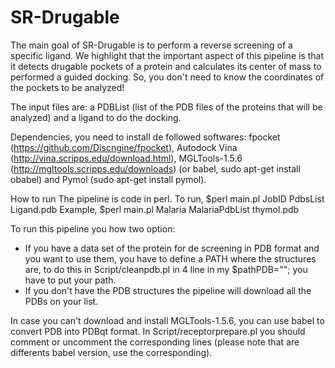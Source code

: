 # SR-Drugable

The main goal of SR-Drugable is to perform a reverse screening of a specific ligand. We highlight that the important aspect of this pipeline is that it detects drugable pockets of a protein and calculates its center of mass to performed a guided docking. So, you don't need to know the coordinates of the pockets to be analyzed!

The input files are: a PDBList (list of the PDB files of the proteins that will be analyzed) and a ligand to do the docking.

Dependencies, you need to install de followed softwares: fpocket (https://github.com/Discngine/fpocket), Autodock Vina (http://vina.scripps.edu/download.html), MGLTools-1.5.6 (http://mgltools.scripps.edu/downloads) (or babel, sudo apt-get install obabel) and Pymol (sudo apt-get install pymol).


How to run
The pipeline is code in perl.
To run, $perl main.pl JobID PdbsList Ligand.pdb
Example, $perl main.pl Malaria MalariaPdbList thymol.pdb

To run this pipeline you how two option:
 - If you have a data set of the protein for de screening in PDB format and you want to use them, you have to define a PATH where the structures are, to do this in Script/cleanpdb.pl in 4 line in my $pathPDB=""; you have to put your path.
 - If you don't have the PDB structures the pipeline will download all the PDBs on your list.
 
In case you can't download and install MGLTools-1.5.6, you can use babel to convert PDB into PDBqt format. In Script/receptorprepare.pl you should comment or uncomment the corresponding lines (please note that are differents babel version, use the corresponding). 
